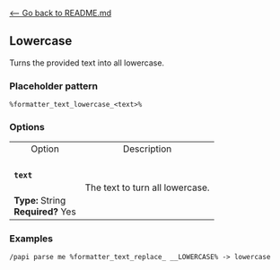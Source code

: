 [\<-- Go back to README.md](/README.md)

## Lowercase

Turns the provided text into all lowercase.

### Placeholder pattern

`%formatter_text_lowercase_<text>%`

### Options

<table>
  <tr>
    <td align="center" nowrap="nowrap">Option</td>
    <td align="center" nowrap="nowrap">Description</td>
  <tr>
  <tr>
    <td nowrap="nowrap"><h4><code>text</code></h4></td>
    <td rowspan="2">The text to turn all lowercase.</td>
  </tr>
  <tr>
    <td nowrap="nowrap"><b>Type:</b> String<br><b>Required?</b> Yes</td>
  </tr>
</table>

### Examples
```
/papi parse me %formatter_text_replace_ __LOWERCASE% -> lowercase
```